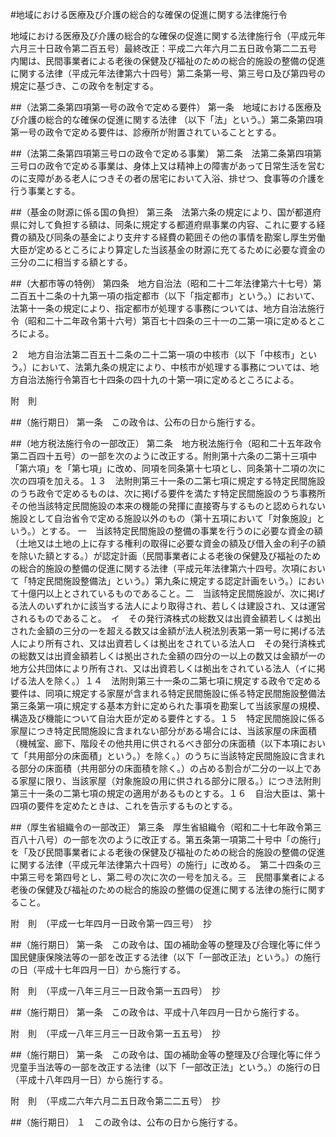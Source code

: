 #地域における医療及び介護の総合的な確保の促進に関する法律施行令


地域における医療及び介護の総合的な確保の促進に関する法律施行令（平成元年六月三十日政令第二百五号）最終改正：平成二六年六月二五日政令第二二五号　内閣は、民間事業者による老後の保健及び福祉のための総合的施設の整備の促進に関する法律（平成元年法律第六十四号）第二条第一号、第三号ロ及び第四号の規定に基づき、この政令を制定する。

##（法第二条第四項第一号の政令で定める要件）
第一条　地域における医療及び介護の総合的な確保の促進に関する法律
（以下「法」という。）第二条第四項第一号の政令で定める要件は、診療所が附置されていることとする。



##（法第二条第四項第三号ロの政令で定める事業）
第二条　法第二条第四項第三号ロの政令で定める事業は、身体上又は精神上の障害があって日常生活を営むのに支障がある老人につきその者の居宅において入浴、排せつ、食事等の介護を行う事業とする。



##（基金の財源に係る国の負担）
第三条　法第六条の規定により、国が都道府県に対して負担する額は、同条に規定する都道府県事業の内容、これに要する経費の額及び同条の基金により支弁する経費の範囲その他の事情を勘案し厚生労働大臣が定めるところにより算定した当該基金の財源に充てるために必要な資金の三分の二に相当する額とする。



##（大都市等の特例）
第四条　地方自治法（昭和二十二年法律第六十七号）第二百五十二条の十九第一項の指定都市（以下「指定都市」という。）において、法第十一条の規定により、指定都市が処理する事務については、地方自治法施行令（昭和二十二年政令第十六号）第百七十四条の三十一の二第一項に定めるところによる。

２　地方自治法第二百五十二条の二十二第一項の中核市（以下「中核市」という。）において、法第九条の規定により、中核市が処理する事務については、地方自治法施行令第百七十四条の四十九の十第一項に定めるところによる。




附　則


##（施行期日）
第一条　この政令は、公布の日から施行する。



##（地方税法施行令の一部改正）
第二条　地方税法施行令（昭和二十五年政令第二百四十五号）の一部を次のように改正する。附則第十六条の二第十三項中「第六項」を「第七項」に改め、同項を同条第十七項とし、同条第十二項の次に次の四項を加える。１３　法附則第三十一条の二第七項に規定する特定民間施設のうち政令で定めるものは、次に掲げる要件を満たす特定民間施設のうち事務所その他当該特定民間施設の本来の機能の発揮に直接寄与するものと認められない施設として自治省令で定める施設以外のもの（第十五項において「対象施設」という。）とする。
一　当該特定民間施設の整備の事業を行うのに必要な資金の額（土地又は土地の上に存する権利の取得に必要な資金の額及び借入金の利子の額を除いた額とする。）が認定計画（民間事業者による老後の保健及び福祉のための総合的施設の整備の促進に関する法律（平成元年法律第六十四号。次項において「特定民間施設整備法」という。）第九条に規定する認定計画をいう。）において十億円以上とされているものであること。二　当該特定民間施設が、次に掲げる法人のいずれかに該当する法人により取得され、若しくは建設され、又は運営されるものであること。　イ　その発行済株式の総数又は出資金額若しくは拠出された金額の三分の一を超える数又は金額が法人税法別表第一第一号に掲げる法人により所有され、又は出資若しくは拠出をされている法人ロ　その発行済株式の総数又は出資金額若しくは拠出された金額の四分の一以上の数又は金額が一の地方公共団体により所有され、又は出資若しくは拠出をされている法人（イに掲げる法人を除く。）１４　法附則第三十一条の二第七項に規定する政令で定める要件は、同項に規定する家屋が含まれる特定民間施設に係る特定民間施設整備法第三条第一項に規定する基本方針に定められた事項を勘案して当該家屋の規模、構造及び機能について自治大臣が定める要件とする。１５　特定民間施設に係る家屋につき特定民間施設に含まれない部分がある場合には、当該家屋の床面積（機械室、廊下、階段その他共用に供されるべき部分の床面積（以下本項において「共用部分の床面積」という。）を除く。）のうちに当該特定民間施設に含まれる部分の床面積（共用部分の床面積を除く。）の占める割合が二分の一以上である家屋に限り、当該家屋（対象施設の用に供される部分に限る。）につき法附則第三十一条の二第七項の規定の適用があるものとする。１６　自治大臣は、第十四項の要件を定めたときは、これを告示するものとする。



##（厚生省組織令の一部改正）
第三条　厚生省組織令（昭和二十七年政令第三百八十八号）の一部を次のように改正する。第五条第一項第二十号中「の施行」を「及び民間事業者による老後の保健及び福祉のための総合的施設の整備の促進に関する法律（平成元年法律第六十四号）の施行」に改める。　第二十四条の三中第三号を第四号とし、第二号の次に次の一号を加える。三　民間事業者による老後の保健及び福祉のための総合的施設の整備の促進に関する法律の施行に関すること。


附　則　（平成一七年四月一日政令第一四三号）　抄


##（施行期日）
第一条　この政令は、国の補助金等の整理及び合理化等に伴う国民健康保険法等の一部を改正する法律（以下「一部改正法」という。）の施行の日（平成十七年四月一日）から施行する。


附　則　（平成一八年三月三一日政令第一五四号）　抄


##（施行期日）
第一条　この政令は、平成十八年四月一日から施行する。


附　則　（平成一八年三月三一日政令第一五五号）　抄


##（施行期日）
第一条　この政令は、国の補助金等の整理及び合理化等に伴う児童手当法等の一部を改正する法律（以下「一部改正法」という。）の施行の日（平成十八年四月一日）から施行する。


附　則　（平成二六年六月二五日政令第二二五号）　抄

##（施行期日）
１　この政令は、公布の日から施行する。





